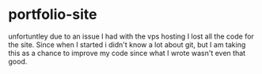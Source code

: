# portfolio-site
unfortuntley due to an issue I had with the vps hosting I lost all the code for the site. Since when I started i didn't know a lot about git, but I am taking this as a chance to improve my code since what I wrote wasn't even that good.
